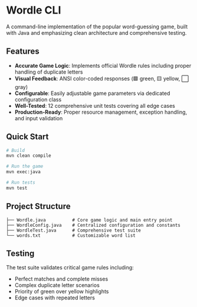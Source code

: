 # Wordle CLI

A command-line implementation of the popular word-guessing game, built with Java and emphasizing clean architecture and comprehensive testing.

## Features

- **Accurate Game Logic**: Implements official Wordle rules including proper handling of duplicate letters
- **Visual Feedback**: ANSI color-coded responses (🟩 green, 🟨 yellow, ⬜ gray)
- **Configurable**: Easily adjustable game parameters via dedicated configuration class
- **Well-Tested**: 12 comprehensive unit tests covering all edge cases
- **Production-Ready**: Proper resource management, exception handling, and input validation

## Quick Start

```bash
# Build
mvn clean compile

# Run the game
mvn exec:java

# Run tests
mvn test
```

## Project Structure

```
├── Wordle.java          # Core game logic and main entry point
├── WordleConfig.java    # Centralized configuration and constants
├── WordleTest.java      # Comprehensive test suite
└── words.txt            # Customizable word list
```

## Testing

The test suite validates critical game rules including:
- Perfect matches and complete misses
- Complex duplicate letter scenarios
- Priority of green over yellow highlights
- Edge cases with repeated letters
